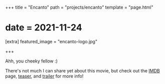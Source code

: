 +++
title = "Encanto"
path = "projects/encanto"
template = "page.html"

# date = 2021-11-24

[extra]
featured_image = "encanto-logo.jpg"

+++

Ahh, you cheeky fellow :)

There's not much I can share yet about this movie, but check out the [IMDB](https://www.imdb.com/title/tt2953050/) page, [teaser](https://www.youtube.com/watch?v=2-TUIfpfjkM), and [trailer](https://www.youtube.com/watch?v=togmdDHG3Pw) for more info!